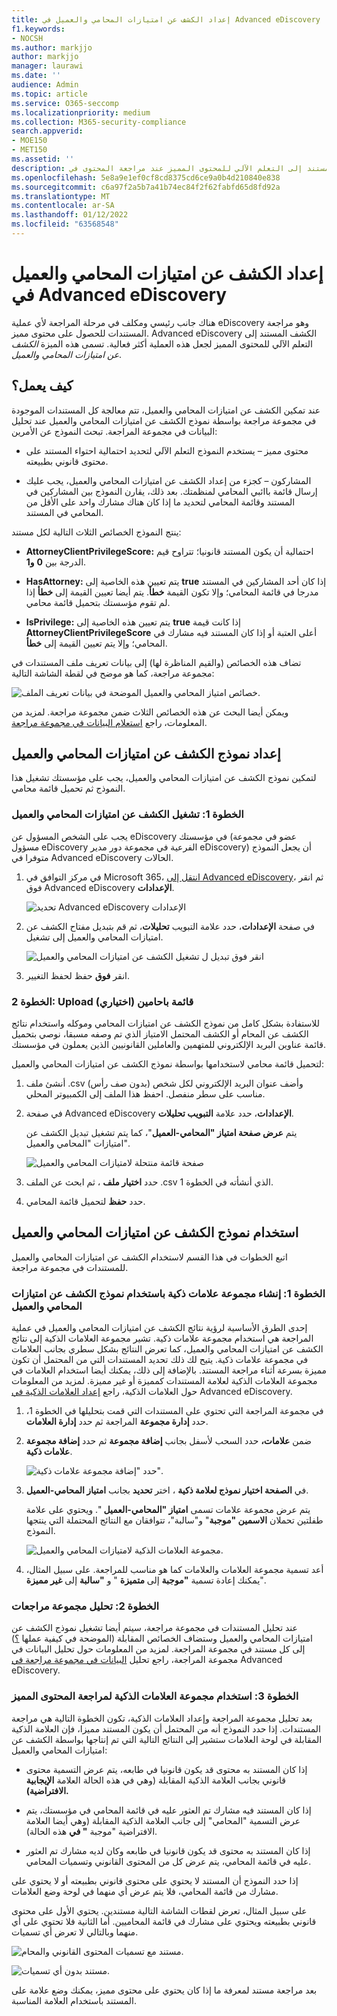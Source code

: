 ```yaml
---
title: إعداد الكشف عن امتيازات المحامي والعميل في Advanced eDiscovery
f1.keywords:
- NOCSH
ms.author: markjjo
author: markjjo
manager: laurawi
ms.date: ''
audience: Admin
ms.topic: article
ms.service: O365-seccomp
ms.localizationpriority: medium
ms.collection: M365-security-compliance
search.appverid:
- MOE150
- MET150
ms.assetid: ''
description: استخدم نموذج الكشف عن امتيازات المحامي والعميل لاستخدام الكشف المستند إلى التعلم الآلي للمحتوى المميز عند مراجعة المحتوى في Advanced eDiscovery أخرى.
ms.openlocfilehash: 5e8a9e1ef0cf8cd8375cd6ce9a0b4d210840e838
ms.sourcegitcommit: c6a97f2a5b7a41b74ec84f2f62fabfd65d8fd92a
ms.translationtype: MT
ms.contentlocale: ar-SA
ms.lasthandoff: 01/12/2022
ms.locfileid: "63568548"
---
```

# <a name="set-up-attorney-client-privilege-detection-in-advanced-ediscovery"></a>إعداد الكشف عن امتيازات المحامي والعميل في Advanced eDiscovery

هناك جانب رئيسي ومكلف في مرحلة المراجعة لأي عملية eDiscovery وهو مراجعة المستندات للحصول على محتوى مميز. Advanced eDiscovery الكشف المستند إلى التعلم الآلي للمحتوى المميز لجعل هذه العملية أكثر فعالية. تسمى هذه الميزة *الكشف عن امتيازات المحامي والعميل*.

## <a name="how-does-it-work"></a>كيف يعمل؟

عند تمكين الكشف عن امتيازات المحامي والعميل، تتم معالجة كل المستندات الموجودة في مجموعة مراجعة بواسطة نموذج الكشف عن امتيازات المحامي والعميل عند تحليل البيانات في مجموعة [](analyzing-data-in-review-set.md) المراجعة. تبحث النموذج عن الأمرين:

- محتوى مميز – يستخدم النموذج التعلم الآلي لتحديد احتمالية احتواء المستند على محتوى قانوني بطبيعته.

- المشاركون – كجزء من إعداد الكشف عن امتيازات المحامي والعميل، يجب عليك إرسال قائمة باائبي المحامي لمنظمتك. بعد ذلك، يقارن النموذج بين المشاركين في المستند وقائمة المحامي لتحديد ما إذا كان هناك مشارك واحد على الأقل من المحامي في المستند.

ينتج النموذج الخصائص الثلاث التالية لكل مستند:

- **AttorneyClientPrivilegeScore:** احتمالية أن يكون المستند قانونيا؛ تتراوح قيم الدرجة بين **0** **و1**.

- **HasAttorney:** يتم تعيين هذه الخاصية إلى **true** إذا كان أحد المشاركين في المستند مدرجا في قائمة المحامي؛ وإلا تكون القيمة **خطأ**. يتم أيضا تعيين القيمة إلى **خطأ** إذا لم تقوم مؤسستك بتحميل قائمة محامي.

- **IsPrivilege:** يتم تعيين هذه الخاصية إلى **true** إذا كانت قيمة **AttorneyClientPrivilegeScore** أعلى العتبة  أو إذا كان المستند فيه مشارك في المحامي؛ وإلا يتم تعيين القيمة إلى **خطأ**.

تضاف هذه الخصائص (والقيم المناظرة لها) إلى بيانات تعريف ملف المستندات في مجموعة مراجعة، كما هو موضح في لقطة الشاشة التالية:

![خصائص امتياز المحامي والعميل الموضحة في بيانات تعريف الملف.](../media/AeDAttorneyClientPrivilegeMetadata.png)

ويمكن أيضا البحث عن هذه الخصائص الثلاث ضمن مجموعة مراجعة. لمزيد من المعلومات، راجع [استعلام البيانات في مجموعة مراجعة](review-set-search.md).

## <a name="set-up-the-attorney-client-privilege-detection-model"></a>إعداد نموذج الكشف عن امتيازات المحامي والعميل

لتمكين نموذج الكشف عن امتيازات المحامي والعميل، يجب على مؤسستك تشغيل هذا النموذج ثم تحميل قائمة محامي.

### <a name="step-1-turn-on-attorney-client-privilege-detection"></a>الخطوة 1: تشغيل الكشف عن امتيازات المحامي والعميل

يجب على الشخص المسؤول عن eDiscovery في مؤسستك (عضو في مجموعة مسؤول eDiscovery الفرعية في مجموعة دور مدير eDiscovery) أن يجعل النموذج متوفرا في Advanced eDiscovery الحالات.

1. في مركز التوافق في Microsoft 365، [انتقل إلى Advanced eDiscovery](https://go.microsoft.com/fwlink/p/?linkid=2173764)، ثم انقر فوق Advanced eDiscovery **الإعدادات**.

   ![تحديد Advanced eDiscovery الإعدادات](..\media\HistoricalVersions1.png)

2. في صفحة **الإعدادات**، حدد علامة التبويب **تحليلات**، ثم قم بتبديل مفتاح الكشف عن امتيازات  المحامي والعميل إلى تشغيل.

   ![انقر فوق تبديل ل تشغيل الكشف عن امتيازات المحامي والعميل](..\media\TurnOnAttorneyClientPrivilegeDetection.png)

3. انقر **فوق** حفظ لحفظ التغيير.

### <a name="step-2-upload-a-list-of-attorneys-optional"></a>الخطوة 2: Upload قائمة باحامين (اختياري)

للاستفادة بشكل كامل من نموذج الكشف عن امتيازات المحامي وموكله واستخدام نتائج الكشف عن المحام  أو الكشف المحتمل  الامتياز الذي تم وصفه مسبقا، نوصي بتحميل قائمة عناوين البريد الإلكتروني للمتهمين والعاملين القانونيين الذين يعملون في مؤسستك.

لتحميل قائمة محامي لاستخدامها بواسطة نموذج الكشف عن امتيازات المحامي والعميل:

1. أنشئ ملف .csv (بدون صف رأس) وأضف عنوان البريد الإلكتروني لكل شخص مناسب على سطر منفصل. احفظ هذا الملف إلى الكمبيوتر المحلي.

2. في صفحة Advanced eDiscovery **الإعدادات**، حدد علامة **التبويب تحليلات**.

   يتم **عرض صفحة امتياز "المحامي-العميل**"، كما  يتم تشغيل تبديل الكشف عن امتيازات "المحامي والعميل".

   ![صفحة قائمة منتحلة لامتيازات المحامي والعميل](..\media\AeDUploadAttorneyList1.png)

3. حدد **اختيار ملف** ، ثم ابحث عن الملف .csv الذي أنشأته في الخطوة 1.

4. حدد **حفظ** لتحميل قائمة المحامي.

## <a name="use-the-attorney-client-privilege-detection-model"></a>استخدام نموذج الكشف عن امتيازات المحامي والعميل

اتبع الخطوات في هذا القسم لاستخدام الكشف عن امتيازات المحامي والعميل للمستندات في مجموعة مراجعة.

### <a name="step-1-create-a-smart-tag-group-with-attorney-client-privilege-detection-model"></a>الخطوة 1: إنشاء مجموعة علامات ذكية باستخدام نموذج الكشف عن امتيازات المحامي والعميل

إحدى الطرق الأساسية لرؤية نتائج الكشف عن امتيازات المحامي والعميل في عملية المراجعة هي استخدام مجموعة علامات ذكية. تشير مجموعة العلامات الذكية إلى نتائج الكشف عن امتيازات المحامي والعميل، كما تعرض النتائج بشكل سطري بجانب العلامات في مجموعة علامات ذكية. يتيح لك ذلك تحديد المستندات التي من المحتمل أن تكون مميزة بسرعة أثناء مراجعة المستند. بالإضافة إلى ذلك، يمكنك أيضا استخدام العلامات في مجموعة العلامات الذكية لعلامة المستندات كمميزة أو غير مميزة. لمزيد من المعلومات حول العلامات الذكية، راجع [إعداد العلامات الذكية في](smart-tags.md) Advanced eDiscovery.

1. في مجموعة المراجعة التي تحتوي على المستندات التي قمت بتحليلها في الخطوة 1، حدد **إدارة مجموعة** المراجعة ثم حدد **إدارة العلامات**.

2. ضمن **علامات،** حدد السحب لأسفل بجانب **إضافة مجموعة** ثم حدد **إضافة مجموعة علامات ذكية**.

   ![حدد "إضافة مجموعة علامات ذكية".](../media/AeDCreateSmartTag.png)

3. في **الصفحة اختيار نموذج لعلامة ذكية** ، اختر **تحديد** بجانب **امتياز المحامي-العميل**.

   يتم عرض مجموعة علامات تسمى **امتياز "المحامي-العميل** ". ويحتوي على علامة طفلتين تحملان **الاسمين "موجبة**" و"سالبة"، تتوافقان مع النتائج المحتملة التي ينتجها النموذج.

   ![مجموعة العلامات الذكية لامتيازات المحامي والعميل.](../media/AeDAttorneyClientSmartTagGroup.png)

3. أعد تسمية مجموعة العلامات والعلامات كما هو مناسب للمراجعة. على سبيل المثال، يمكنك إعادة تسمية **"موجبة** إلى **متميزة** " و **"سالبة** إلى **غير مميزة**".

### <a name="step-2-analyze-a-review-set"></a>الخطوة 2: تحليل مجموعة مراجعات

عند تحليل المستندات في مجموعة مراجعة، سيتم أيضا تشغيل نموذج الكشف عن امتيازات المحامي والعميل وستضاف الخصائص المقابلة (الموضحة في كيفية عملها [؟](#how-does-it-work)) إلى كل مستند في مجموعة المراجعة. لمزيد من المعلومات حول تحليل البيانات في مجموعة المراجعة، راجع تحليل [البيانات في مجموعة مراجعة في](analyzing-data-in-review-set.md) Advanced eDiscovery.

### <a name="step-3-use-the-smart-tag-group-for-review-of-privileged-content"></a>الخطوة 3: استخدام مجموعة العلامات الذكية لمراجعة المحتوى المميز

بعد تحليل مجموعة المراجعة وإعداد العلامات الذكية، تكون الخطوة التالية هي مراجعة المستندات. إذا حدد النموذج أنه من المحتمل أن يكون المستند مميزا، فإن العلامة الذكية المقابلة في لوحة العلامات  ستشير إلى النتائج التالية التي تم إنتاجها بواسطة الكشف عن امتيازات المحامي والعميل:

- إذا كان المستند به محتوى قد يكون قانونيا في طابعه، يتم عرض  التسمية محتوى قانوني بجانب العلامة الذكية المقابلة (وهي في هذه الحالة العلامة **الإيجابية الافتراضية).**

- إذا كان المستند فيه مشارك تم العثور عليه في قائمة المحامي في مؤسستك، يتم عرض التسمية "المحامي" إلى جانب العلامة الذكية المقابلة (وهي أيضا العلامة الافتراضية "موجبة **" في** هذه الحالة).

- إذا كان المستند به محتوى قد يكون قانونيا في طابعه  وكان لديه مشارك تم العثور عليه في قائمة المحامي، يتم عرض  كل من المحتوى القانوني وتسميات المحامي. 

إذا حدد النموذج أن المستند لا يحتوي على محتوى قانوني بطبيعته أو لا يحتوي على مشارك من قائمة المحامي، فلا يتم عرض أي منهما في لوحة وضع العلامات.

على سبيل المثال، تعرض لقطات الشاشة التالية مستندين. يحتوي الأول على محتوى قانوني بطبيعته ويحتوي على مشارك في قائمة المحاميين. أما الثانية فلا تحتوي على أي منهما وبالتالي لا تعرض أي تسميات.

![مستند مع تسميات المحتوى القانوني والمحام.](../media/AeDTaggingPanelLegalContentAttorney.png)

![مستند بدون أي تسميات.](../media/AeDTaggingPanelNegative.png)

بعد مراجعة مستند لمعرفة ما إذا كان يحتوي على محتوى مميز، يمكنك وضع علامة على المستند باستخدام العلامة المناسبة.
